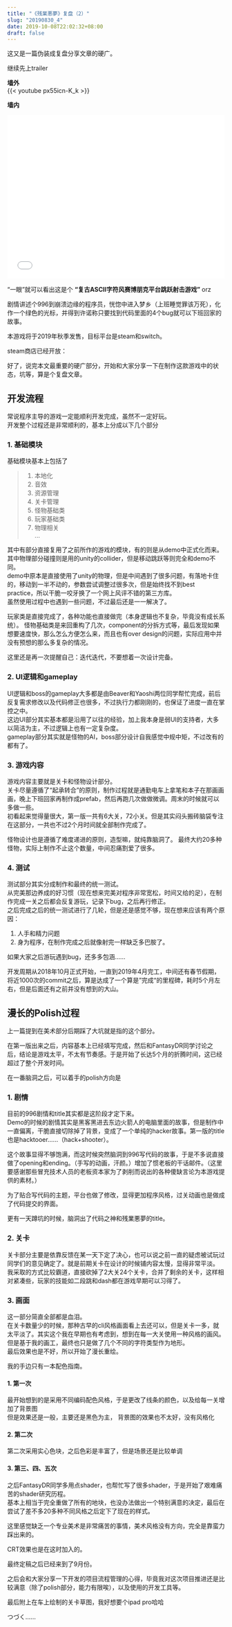 ```yaml
---
title: "《残業悪夢》复盘（2）"
slug: "20190830_4"
date: 2019-10-08T22:02:32+08:00
draft: false
---
```


这又是一篇伪装成复盘分享文章的硬广。

<!--more-->

继续先上trailer

**墙外**  
{{< youtube px55icn-K_k >}}


**墙内**  

<div style="position: relative; width: 100%; height: 0; padding-bottom: 75%;">
  <iframe src="//player.bilibili.com/player.html?aid=65059112&cid=112923555&page=1" 
          scrolling="no" 
          border="0" 
          frameborder="no" 
          framespacing="0" 
          allowfullscreen="true" 
          style="position: absolute; width: 100%; height: 100%; left: 0; top: 0;"> </iframe>
</div>


“一眼”就可以看出这是个 **“复古ASCII字符风赛博朋克平台跳跃射击游戏”** orz

剧情讲述个996到崩溃边缘的程序员，恍惚中进入梦乡（上班睡觉罪该万死），化作一个绿色的光标，并得到许诺称只要找到代码里面的4个bug就可以下班回家的故事。

本游戏将于2019年秋季发售，目标平台是steam和switch。

steam商店已经开放：

好了，说完本文最重要的硬广部分，开始和大家分享一下在制作这款游戏中的状态，坑等，算是个复盘文章。

## 开发流程

常说程序主导的游戏一定能顺利开发完成，虽然不一定好玩。  
开发整个过程还是非常顺利的，基本上分成以下几个部分  

### 1. 基础模块  
基础模块基本上包括了  
> 1. 本地化  
> 2. 音效
> 3. 资源管理  
> 4. 关卡管理  
> 5. 怪物基础类  
> 6. 玩家基础类  
> 7. 物理相关  
> ...

其中有部分直接复用了之前所作的游戏的模块，有的则是从demo中正式化而来。  
其中物理部分碰撞则是用的unity的collider，但是移动跳跃等则完全和demo不同。  
demo中原本是直接使用了unity的物理，但是中间遇到了很多问题，有落地卡住的，移动到一半不动的，参数尝试调整过很多次，但是始终找不到best practice，所以干脆一咬牙换了一个网上风评不错的第三方库。  
虽然使用过程中也遇到一些问题，不过最后还是一一解决了。

玩家类是直接完成了，各种功能也直接做完（本身逻辑也不复杂，毕竟没有成长系统）。
怪物基础类是来回重构了几次，component的分拆方式等，最后发现如果想要速度快，那么怎么方便怎么来，而且也有over design的问题，实际应用中并没有预想的那么多复杂的情况。

这里还是再一次提醒自己：迭代迭代，不要想着一次设计完备。

### 2. UI逻辑和gameplay  
UI逻辑和boss的gameplay大多都是由Beaver和Yaoshi两位同学帮忙完成，前后反复需求修改以及代码修正也很多，不过执行力都刚刚的，也保证了进度一直在掌控之中。  
这边UI部分其实基本都是沿用了以往的经验，加上我本身是弱UI的支持者，大多以简洁为主，不过逻辑上也有一定复杂度。  
gameplay部分其实就是怪物的AI，boss部分设计自我感觉中规中矩，不过改有的都有了。

### 3. 游戏内容  
游戏内容主要就是关卡和怪物设计部分。  
关卡尽量遵循了“起承转合”的原则，制作过程就是通勤电车上拿笔和本子在那画画画，晚上下班回家再制作成prefab，然后再跑几次做做微调。周末的时候就可以多做一些。  
初看起来觉得量很大，第一版一共有6大关，72小关。但是其实闷头搬砖脑袋专注在这部分，一共也不过2个月时间就全部制作完成了。  

怪物设计也是遵循了难度递进的原则，造型嘛，就纯靠脑洞了。
最终大约20多种怪物，实际上制作不止这个数量，中间忍痛割爱了很多。

### 4. 测试  
测试部分其实分成制作和最终的统一测试。  
从完美那边养成的好习惯（现在想来完美对程序非常宽松，时间又给的足），在制作完成一关之后都会反复游玩，记录下bug，之后再行修正。  
之后完成之后的统一测试进行了几轮，但是还是感觉不够，现在想来应该有两个原因：  
1. 人手和精力问题  
2. 身为程序，在制作完成之后就像射完一样缺乏多巴胺了。  

如果大家之后游玩遇到bug，还多多包涵……  

开发周期从2018年10月正式开始，一直到2019年4月完工，中间还有春节假期，将近1000次的commit之后，算是达成了一个算是”完成“的里程碑，耗时5个月左右，但是后面还有之前并没有想到的大山。


## 漫长的Polish过程  
上一篇提到在美术部分后期踩了大坑就是指的这个部分。  

在第一版出来之后，内容基本上已经填写完成，然后和FantasyDR同学讨论之后，结论是游戏太平，不太有节奏感。于是开始了长达5个月的折腾时间，这已经超过了整个开发时间。  

在一番脑洞之后，可以着手的polish方向是  
### 1. 剧情
目前的996剧情和title其实都是这阶段才定下来。  
Demo的时候的剧情其实是黑客黑进去东边火箭人的电脑里面的故事，但是制作中一直偏离，干脆直接切除掉了背景，变成了一个单纯的hacker故事。第一版的title也是hacktooer……（hack+shooter）。

这个故事显得不够饱满，而这时候突然脑洞到996写代码的故事，于是不多说直接做了opening和ending。（手写的动画，汗颜。）增加了惯老板的干话邮件。（这里要感谢那些冒充技术人员的老板资本家为了剥削而说出的各种傻缺言论为本游戏提供的素材。）

为了贴合写代码的主题，平台也做了修改，显得更加程序风格，过关动画也是做成了代码提交的界面。

更有一天蹲坑的时候，脑洞出了代码之神和残業悪夢的title。

### 2. 关卡
关卡部分主要是依靠反馈在某一天下定了决心，也可以说之前一直的疑虑被试玩过同学们的意见确定了。就是前期关卡在设计的时候铺内容太慢，显得非常平淡。  
我采取的方式比较霸道，直接砍掉了2大关24个关卡，合并了剩余的关卡，这样相对紧凑些，玩家的技能如二段跳和dash都在游戏早期可以习得了。

### 3. 画面
这一部分简直全部都是血泪。  
在关卡数量少的时候，那种古早的cli风格画面看上去还可以，但是关卡一多，就太平淡了。其实这个我在早期也有考虑到，想到在每一大关使用一种风格的画风。  
但是基于我的画工，最终也只是做了几个不同的字符类型作为地形。  
最后效果也是不好，所以开始了漫长重绘。

我的手边只有一本配色指南。  

#### 1. 第一次
最开始想到的是采用不同编码配色风格，于是更改了线条的颜色，以及给每一关增加了背景图  
但是效果还是一般，主要还是黑色为主，  背景图的效果也不太好，没有风格化

#### 2. 第二次
第二次采用实心色块，之后色彩是丰富了，但是场景还是比较单调

#### 3. 第三、四、五次  
之后FantasyDR同学多用点shader，也帮忙写了很多shader，于是开始了艰难痛苦的shader研究历程。  
基本上相当于完全重做了所有的地块，也没办法做出一个特别满意的决定，最后在尝试了差不多20多种不同风格之后定下了现在的样式。

这里感觉缺乏一个专业美术是非常痛苦的事情，美术风格没有方向，完全是靠蛮力踩出来的。

CRT效果也是在这时加入的。

最终定稿之后已经来到了9月份。  


之后会和大家分享一下开发的项目流程管理的心得，毕竟我对这次项目推进还是比较满意（除了polish部分，能力有限唉），以及使用的开发工具等。

最后附上在车上绘制的关卡草图，我好想要个ipad pro哈哈


つづく……


